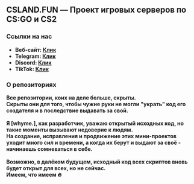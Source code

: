 ## CSLAND.FUN — Проект игровых серверов по CS:GO и CS2

### Ссылки на нас
- <strong>Веб-сайт: <a href="https://csland.fun/">Клик</a></strong>
- <strong>Telegram: <a href="https://t.me/csland_project">Клик</a></strong>
- <strong>Discord: <a href="https://discord.gg/csland-936334108240543785">Клик</a></strong>
- <strong>TikTok: <a href="https://www.tiktok.com/@cs.land">Клик</a></strong>

### О репозиториях
<strong>Все репозитории, коих на деле больше, скрыты.</strong> <br />
<strong>Скрыты они для того, чтобы чужие руки не могли "украть" код его создателя и в последствие выдавать за свой.</strong> <br /> <br />
<strong>Я [whyme.], как разработчик, уважаю открытый исходных код, но такие моменты вызывают недоверие к людям.</strong> <br />
<strong>На создание, исправления и продвижение этих мини-проектов уходит много сил и времени, а когда их берут и выдают за своё - начинаешь сомневаться в себе.</strong> <br /> <br />
<strong>Возможно, в далёком будущем, исходный код всех скриптов вновь будет открыт для всех, но не сейчас.</strong> <br />
<strong>Имеем, что имеем 🔥</strong>
